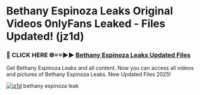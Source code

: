 # Bethany Espinoza Leaks Original Videos 0nlyFans Leaked - Files Updated! (jz1d)

<h3>🔴 CLICK HERE 🌐==►► <a href="https://tinyurl.com/ms9xzufz" rel="nofollow">Bethany Espinoza Leaks Updated Files</a></h3>

Get Bethany Espinoza Leaks and all content. Now you can access all videos and pictures of Bethany Espinoza Leaks. New Updated Files 2025!

[![jz1d](https://i.imgur.com/PQ7UWWw.gif)](https://tinyurl.com/ms9xzufz)
bethany espinoza leak